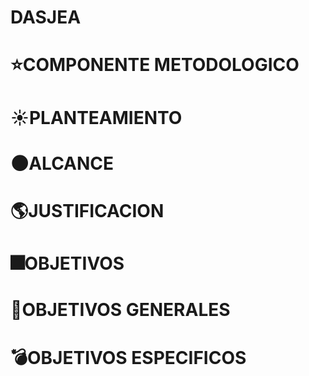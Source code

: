 # DASJEA

# ⭐COMPONENTE METODOLOGICO

# ☀️PLANTEAMIENTO
# 🌑ALCANCE
# 🌎JUSTIFICACION
# 🎆OBJETIVOS
# 🎉OBJETIVOS GENERALES
# 💣OBJETIVOS ESPECIFICOS 
